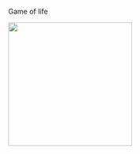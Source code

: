 Game of life

<img src="https://user-images.githubusercontent.com/72997724/168471565-4d7b6473-0df9-4b7b-8bbb-9d933dbd2469.gif" width="250" height="250"/>
